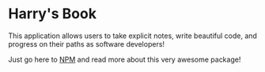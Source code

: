 # Harry's Book
This application allows users to take explicit notes, write beautiful code, and progress on their paths as software developers!

Just go here to [NPM](https://www.npmjs.com/package/harrysbook) and read more about this very awesome package!
